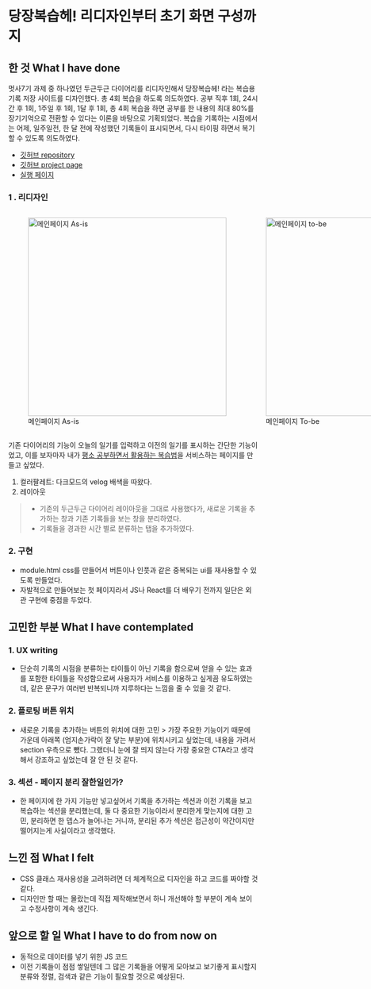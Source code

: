 # 당장복습헤! 리디자인부터 초기 화면 구성까지

## 한 것  What I have done

멋사7기 과제 중 하나였던 두근두근 다이어리를 리디자인해서 당장복습헤! 라는 복습용 기록 저장 사이트를 디자인했다. 총 4회 복습을 하도록 의도하였다. 공부 직후 1회, 24시간 후 1회, 1주일 후 1회, 1달 후 1회, 총 4회 복습을 하면 공부를 한 내용의 최대 80%를 장기기억으로 전환할 수 있다는 이론을 바탕으로 기획되었다. 복습을 기록하는 시점에서는 어제, 일주일전, 한 달 전에 작성했던 기록들이 표시되면서, 다시 타이핑 하면서 복기할 수 있도록 의도하였다.

- [깃허브 repository](https://github.com/sthgml/FES7/tree/main/HTML-CSS/review-note)
- [깃허브 project page](https://github.com/users/sthgml/projects/1)
- [실행 페이지](https://sthgml.github.io/FES7/HTML-CSS/review-note/)

### 1 . 리디자인

<div style="display:flex; justify-content: space-between;">
    <figure>
    <img src="/images/main_0815.png" alt="메인페이지 As-is" width="400px"></img>
    <figcaption>
    메인페이지 As-is
    </figcaption>
    </figure>
    <figure>
    <img src="/images/main_0827.png" alt="메인페이지 to-be" width="400px"></img>
    <figcaption>
    메인페이지 To-be
    </figcaption>
    </figure>
</div>

기존 다이어리의 기능이 오늘의 일기를 입력하고 이전의 일기를 표시하는 간단한 기능이었고, 이를 보자마자 내가 [평소 공부하면서 활용하는 복습법](https://github.com/sthgml/blog/tree/main/Review)을 서비스하는 페이지를 만들고 싶었다.

1. 컬러팔레트: 다크모드의 velog 배색을 따왔다.
2. 레이아웃

> - 기존의 두근두근 다이어리 레이아웃을 그대로 사용했다가, 새로운 기록을 추가하는 창과 기존 기록들을 보는 창을 분리하였다. 
> - 기록들을 경과한 시간 별로 분류하는 탭을 추가하였다.

### 2. 구현

- module.html css를 만들어서 버튼이나 인풋과 같은 중복되는 ui를 재사용할 수 있도록 만들었다.
- 자발적으로 만들어보는 첫 페이지라서 JS나 React를 더 배우기 전까지 일단은 외관 구현에 중점을 두었다.

## 고민한 부분 What I have contemplated

### 1. UX writing

- 단순히 기록의 시점을 분류하는 타이틀이 아닌 기록을 함으로써 얻을 수 있는 효과를 포함한 타이틀을 작성함으로써 사용자가 서비스를 이용하고 싶게끔 유도하였는데, 같은 문구가 여러번 반복되니까 지루하다는 느낌을 줄 수 있을 것 같다.

### 2. 플로팅 버튼 위치

- 새로운 기록을 추가하는 버튼의 위치에 대한 고민 > 가장 주요한 기능이기 때문에 가운데 아래쪽 (엄지손가락이 잘 닿는 부분)에 위치시키고 싶었는데, 내용을 가려서 section 우측으로 뺐다. 그랬더니 눈에 잘 띄지 않는다 가장 중요한 CTA라고 생각해서 강조하고 싶었는데 잘 안 된 것 같다.

### 3. 섹션 - 페이지 분리 잘한일인가?

- 한 페이지에 한 가지 기능만 넣고싶어서 기록을 추가하는 섹션과 이전 기록을 보고 복습하는 섹션을 분리했는데, 둘 다 중요한 기능이라서 분리한게 맞는지에 대한 고민, 분리하면 한 뎁스가 늘어나는 거니까, 분리된 추가 섹션은 접근성이 약간이지만 떨어지는게 사실이라고 생각했다. 

## 느낀 점 What I felt

- CSS 클래스 재사용성을 고려하려면 더 체계적으로 디자인을 하고 코드를 짜야할 것 같다.
- 디자인만 할 때는 몰랐는데 직접 제작해보면서 하니 개선해야 할 부분이 계속 보이고 수정사항이 계속 생긴다.

## 앞으로 할 일 What I have to do from now on

- 동적으로 데이터를 넣기 위한 JS 코드
- 이전 기록들이 점점 쌓일텐데 그 많은 기록들을 어떻게 모아보고 보기좋게 표시할지 분류와 정렬, 검색과 같은 기능이 필요할 것으로 예상된다.
